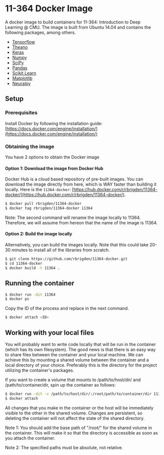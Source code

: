 # 11-364 Docker Image

A docker image to build containers for 11-364: Introduction to Deep Learning @ CMU. The image is built from
Ubuntu 14.04 and contains the following packages, among others.

* [Tensorflow](https://www.tensorflow.org/)
* [Theano](http://deeplearning.net/software/theano/)
* [Keras](http://keras.io/)
* [Numpy](http://www.numpy.org/)
* [SciPy](https://www.scipy.org/)
* [Pandas](http://pandas.pydata.org/)
* [Scikit Learn](http://scikit-learn.org/)
* [Matplotlib](http://matplotlib.org/)
* [Neuralpy](https://jon--lee.github.io/neuralpy/)

## Setup

### Prerequisites
Install Docker by following the installation guide: [https://docs.docker.com/engine/installation/](https://docs.docker.com/engine/installation/)

### Obtaining the image
You have 2 options to obtain the Docker image
#### Option 1: Download the image from Docker Hub
Docker Hub is a cloud based repository of pre-built images. You can download the image directly from here, which is WAY faster than building it locally. Here is the `11364-docker`: [https://hub.docker.com/r/rbrigden/11364-docker/](https://hub.docker.com/r/rbrigden/11364-docker/).

```bash
$ docker pull rbrigden/11364-docker
$ docker tag rbrigden/11364-docker 11364
```

Note: The second command will rename the image locally to 11364. Therefore,
we will assume from hereon that the name of the image is 11364.

#### Option 2: Build the image locally
Alternatively, you can build the images locally. Note that this could take 20-30 minutes to install all
of the libraries from scratch.

```bash
$ git clone https://github.com/rbrigden/11364-docker.git
$ cd 11364-docker
$ docker build -t 11364 .
```

## Running the container

```bash
$ docker run -dit 11364
$ docker ps
```

Copy the ID of the process and replace <ID> in the next command.

```bash
$ docker attach <ID>
```




## Working with your local files

You will probably want to write code locally that will be run in the container (which has
its own filesystem). The good news is that there is an easy way to share files between
the container and your local machine. We can achieve this by mounting a shared volume
between the container and a local directory of your choice. Preferably this is the directory
for the project utilizing the container's packages.

If you want to create a volume that mounts to /path/to/host/dir/ and /path/to/container/dir, spin
up the container as follows:

```bash
$ docker run -dit -v /path/to/host/dir/:/root/path/to/container/dir 11364
$ docker attach
```

All changes that you make in the container or the host will be immediately
visible to the other in the shared volume. Changes are persistent, so deleting the
container will not affect the state of the shared directory.

Note 1: You should add the base path of "/root/" for the shared volume in the container.
This will make it so that the directory is accessible as soon as you attach the container.

Note 2: The specified paths must be absolute, not relative.
